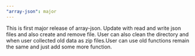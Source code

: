 ```yaml
---
"array-json": major
---
```


This is first major release of array-json. Update with read and write json files and also create and remove file. User can also clean the directory and when user collected old data as zip files.User can use old functions remain the same and just add some more function.
